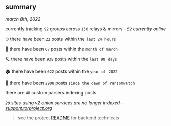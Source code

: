 
## summary
_march 8th, 2022_

currently tracking `92` groups across `130` relays & mirrors - _`52` currently online_

⏲ there have been `22` posts within the `last 24 hours`

🦈 there have been `67` posts within the `month of march`

🪐 there have been `938` posts within the `last 90 days`

🏚 there have been `622` posts within the `year of 2022`

🦕 there have been `2908` posts `since the dawn of ransomwatch`

there are `48` custom parsers indexing posts

_`20` sites using v2 onion services are no longer indexed - [support.torproject.org](https://support.torproject.org/onionservices/v2-deprecation/)_

> see the project [README](https://github.com/thetanz/ransomwatch#ransomwatch--) for backend technicals
